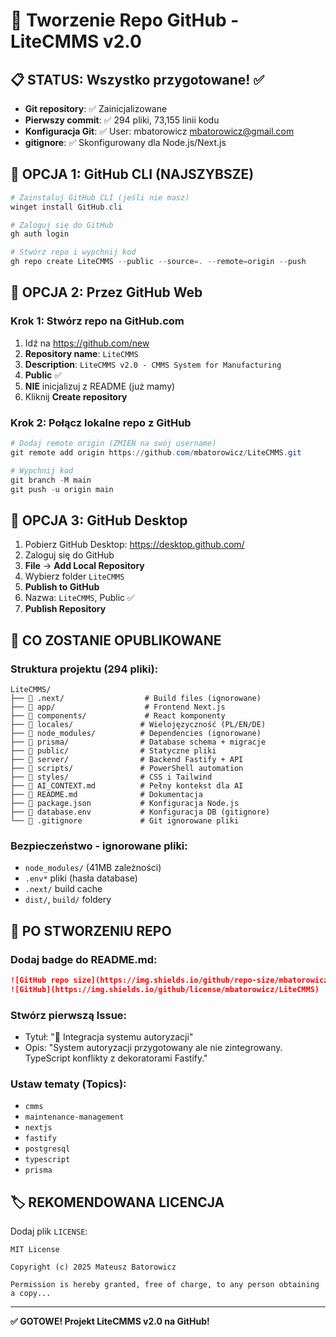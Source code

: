 # 🚀 Tworzenie Repo GitHub - LiteCMMS v2.0

## 📋 STATUS: Wszystko przygotowane! ✅

- **Git repository**: ✅ Zainicjalizowane
- **Pierwszy commit**: ✅ 294 pliki, 73,155 linii kodu
- **Konfiguracja Git**: ✅ User: mbatorowicz <mbatorowicz@gmail.com>
- **gitignore**: ✅ Skonfigurowany dla Node.js/Next.js

## 🎯 OPCJA 1: GitHub CLI (NAJSZYBSZE)

```powershell
# Zainstaluj GitHub CLI (jeśli nie masz)
winget install GitHub.cli

# Zaloguj się do GitHub
gh auth login

# Stwórz repo i wypchnij kod
gh repo create LiteCMMS --public --source=. --remote=origin --push
```

## 🎯 OPCJA 2: Przez GitHub Web

### Krok 1: Stwórz repo na GitHub.com
1. Idź na https://github.com/new
2. **Repository name**: `LiteCMMS`
3. **Description**: `LiteCMMS v2.0 - CMMS System for Manufacturing`
4. **Public** ✅
5. **NIE** inicjalizuj z README (już mamy)
6. Kliknij **Create repository**

### Krok 2: Połącz lokalne repo z GitHub
```powershell
# Dodaj remote origin (ZMIEŃ na swój username)
git remote add origin https://github.com/mbatorowicz/LiteCMMS.git

# Wypchnij kod
git branch -M main
git push -u origin main
```

## 🎯 OPCJA 3: GitHub Desktop

1. Pobierz GitHub Desktop: https://desktop.github.com/
2. Zaloguj się do GitHub
3. **File** → **Add Local Repository**
4. Wybierz folder `LiteCMMS`
5. **Publish to GitHub**
6. Nazwa: `LiteCMMS`, Public ✅
7. **Publish Repository**

## 📂 CO ZOSTANIE OPUBLIKOWANE

### Struktura projektu (294 pliki):
```
LiteCMMS/
├── 📁 .next/                  # Build files (ignorowane)
├── 📁 app/                    # Frontend Next.js
├── 📁 components/             # React komponenty
├── 📁 locales/               # Wielojęzyczność (PL/EN/DE)
├── 📁 node_modules/          # Dependencies (ignorowane)
├── 📁 prisma/                # Database schema + migracje
├── 📁 public/                # Statyczne pliki
├── 📁 server/                # Backend Fastify + API
├── 📁 scripts/               # PowerShell automation
├── 📁 styles/                # CSS i Tailwind
├── 📄 AI_CONTEXT.md          # Pełny kontekst dla AI
├── 📄 README.md              # Dokumentacja
├── 📄 package.json           # Konfiguracja Node.js
├── 📄 database.env           # Konfiguracja DB (gitignore)
└── 📄 .gitignore             # Git ignorowane pliki
```

### Bezpieczeństwo - ignorowane pliki:
- `node_modules/` (41MB zależności)
- `.env*` pliki (hasła database)
- `.next/` build cache
- `dist/`, `build/` foldery

## 🎉 PO STWORZENIU REPO

### Dodaj badge do README.md:
```markdown
![GitHub repo size](https://img.shields.io/github/repo-size/mbatorowicz/LiteCMMS)
![GitHub](https://img.shields.io/github/license/mbatorowicz/LiteCMMS)
```

### Stwórz pierwszą Issue:
- Tytuł: "🔧 Integracja systemu autoryzacji"
- Opis: "System autoryzacji przygotowany ale nie zintegrowany. TypeScript konflikty z dekoratorami Fastify."

### Ustaw tematy (Topics):
- `cmms`
- `maintenance-management`
- `nextjs`
- `fastify`
- `postgresql`
- `typescript`
- `prisma`

## 🏷️ REKOMENDOWANA LICENCJA

Dodaj plik `LICENSE`:
```
MIT License

Copyright (c) 2025 Mateusz Batorowicz

Permission is hereby granted, free of charge, to any person obtaining a copy...
```

---

**✅ GOTOWE! Projekt LiteCMMS v2.0 na GitHub!** 